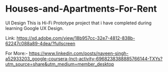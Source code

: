 # Houses-and-Apartments-For-Rent
UI Design
This is Hi-Fi Prototype project that i have completed during learning Google UX Design.

Link: https://xd.adobe.com/view/18b957cc-32e7-4812-838b-62247c088a89-4dea/?fullscreen

For More:- https://www.linkedin.com/posts/naveen-singh-a52933203_google-coursera-lnct-activity-6968238388885766144-TXYs?utm_source=share&utm_medium=member_desktop
